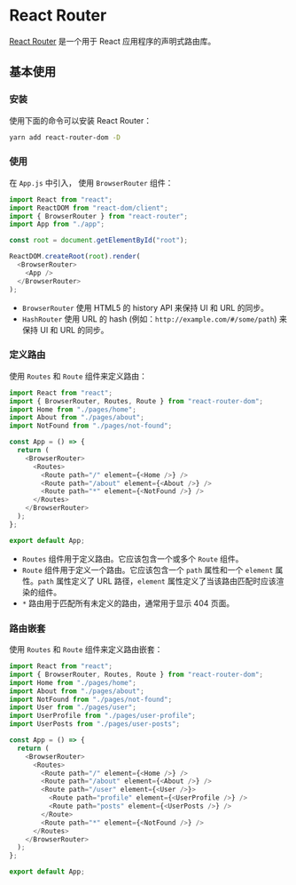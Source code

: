 # React Router

[React Router](https://reactrouter.com) 是一个用于 React 应用程序的声明式路由库。

## 基本使用

### 安装

使用下面的命令可以安装 React Router：

```bash
yarn add react-router-dom -D
```

### 使用

在 `App.js` 中引入， 使用 `BrowserRouter` 组件：

```js
import React from "react";
import ReactDOM from "react-dom/client";
import { BrowserRouter } from "react-router";
import App from "./app";

const root = document.getElementById("root");

ReactDOM.createRoot(root).render(
  <BrowserRouter>
    <App />
  </BrowserRouter>
);
```

- `BrowserRouter` 使用 HTML5 的 history API 来保持 UI 和 URL 的同步。
- `HashRouter` 使用 URL 的 hash (例如：`http://example.com/#/some/path`) 来保持 UI 和 URL 的同步。

### 定义路由

使用 `Routes` 和 `Route` 组件来定义路由：

```js
import React from "react";
import { BrowserRouter, Routes, Route } from "react-router-dom";
import Home from "./pages/home";
import About from "./pages/about";
import NotFound from "./pages/not-found";

const App = () => {
  return (
    <BrowserRouter>
      <Routes>
        <Route path="/" element={<Home />} />
        <Route path="/about" element={<About />} />
        <Route path="*" element={<NotFound />} />
      </Routes>
    </BrowserRouter>
  );
};

export default App;
```

- `Routes` 组件用于定义路由。它应该包含一个或多个 `Route` 组件。
- `Route` 组件用于定义一个路由。它应该包含一个 `path` 属性和一个 `element` 属性。`path` 属性定义了 URL 路径，`element` 属性定义了当该路由匹配时应该渲染的组件。
- `*` 路由用于匹配所有未定义的路由，通常用于显示 404 页面。

### 路由嵌套

使用 `Routes` 和 `Route` 组件来定义路由嵌套：

```js
import React from "react";
import { BrowserRouter, Routes, Route } from "react-router-dom";
import Home from "./pages/home";
import About from "./pages/about";
import NotFound from "./pages/not-found";
import User from "./pages/user";
import UserProfile from "./pages/user-profile";
import UserPosts from "./pages/user-posts";

const App = () => {
  return (
    <BrowserRouter>
      <Routes>
        <Route path="/" element={<Home />} />
        <Route path="/about" element={<About />} />
        <Route path="/user" element={<User />}>
          <Route path="profile" element={<UserProfile />} />
          <Route path="posts" element={<UserPosts />} />
        </Route>
        <Route path="*" element={<NotFound />} />
      </Routes>
    </BrowserRouter>
  );
};

export default App;
```